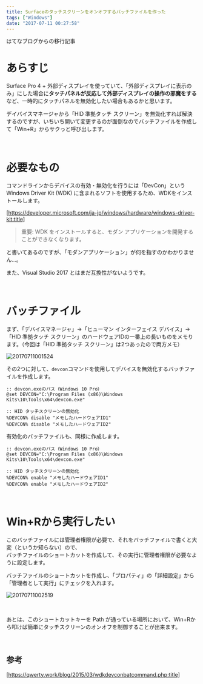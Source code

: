 ```yaml
---
title: Surfaceのタッチスクリーンをオンオフするバッチファイルを作った
tags: ["Windows"]
date: "2017-07-11 00:27:58"
---
```


<div class="alert info">
はてなブログからの移行記事
</div>

# あらすじ

Surface Pro 4 + 外部ディスプレイを使っていて、「外部ディスプレイに表示のみ」にした場合に**タッチパネルが反応して外部ディスプレイの操作の邪魔をする**など、一時的にタッチパネルを無効化したい場合もあるかと思います。

デイバイスマネージャから「HID 準拠タッチ スクリーン」を無効化すれば解決するのですが、いちいち開いて変更するのが面倒なのでバッチファイルを作成して「Win+R」からサクっと呼び出します。

<!-- more -->

<br>

# 必要なもの

コマンドラインからデバイスの有効・無効化を行うには「DevCon」という
Windows Driver Kit (WDK) に含まれるソフトを使用するため、WDKをインストールします。

[https://developer.microsoft.com/ja-jp/windows/hardware/windows-driver-kit:title]

> 重要: WDK をインストールすると、モダン アプリケーションを開発することができなくなります。

と書いてあるのですが、「モダンアプリケーション」が何を指すのかわかりません…。

また、Visual Studio 2017 とはまだ互換性がないようです。

<br>

# バッチファイル

まず、「デバイスマネージャ」→「ヒューマン インターフェイス デバイス」→「HID 準拠タッチ スクリーン」のハードウェアIDの一番上の長いものをメモります。（今回は「HID 準拠タッチ スクリーン」は2つあったので両方メモ）

![20170711001524](20170711001524.png)

その2つに対して、`devcon`コマンドを使用してデバイスを無効化するバッチファイルを作成します。

```
:: devcon.exeのパス（Windows 10 Pro）
@set DEVCON="C:\Program Files (x86)\Windows Kits\10\Tools\x64\devcon.exe"
  
:: HID タッチスクリーンの無効化
%DEVCON% disable "メモしたハードウェアID1"
%DEVCON% disable "メモしたハードウェアID2"
```

有効化のバッチファイルも、同様に作成します。
```
:: devcon.exeのパス（Windows 10 Pro）
@set DEVCON="C:\Program Files (x86)\Windows Kits\10\Tools\x64\devcon.exe"
  
:: HID タッチスクリーンの無効化
%DEVCON% enable "メモしたハードウェアID1"
%DEVCON% enable "メモしたハードウェアID2"
```

<br>

# Win+Rから実行したい

このバッチファイルには管理者権限が必要で、それをバッチファイルで書くと大変（というか知らない）ので、  
バッチファイルのショートカットを作成して、その実行に管理者権限が必要なように設定します。

バッチファイルのショートカットを作成し、「プロパティ」の「詳細設定」から「管理者として実行」にチェックを入れます。

![20170711002519](20170711002519.png)

<br>

あとは、このショートカットキーを Path が通っている場所において、Win+Rから叩けば簡単にタッチスクリーンのオンオフを制御することが出来ます。

<br>

## 参考

[https://qwerty.work/blog/2015/03/wdkdevconbatcommand.php:title]

